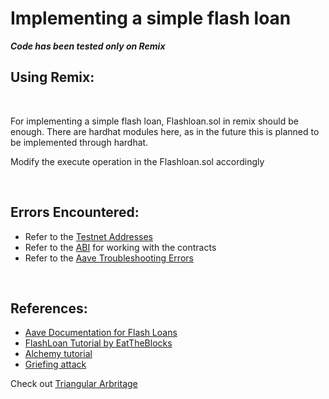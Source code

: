 # **Implementing a simple flash loan**

**_Code has been tested only on Remix_**

## **Using Remix:**

<br/>

For implementing a simple flash loan, Flashloan.sol in remix should be enough. There are hardhat modules here, as in the future this is planned to be implemented through hardhat.

Modify the execute operation in the Flashloan.sol accordingly

<br/>

## **Errors Encountered:**

- Refer to the [Testnet Addresses](https://docs.aave.com/developers/deployed-contracts/v3-testnet-addresses)
- Refer to the [ABI](https://docs.aave.com/developers/deployed-contracts/v3-mainnet/optimism) for working with the contracts
- Refer to the [Aave Troubleshooting Errors](https://docs.aave.com/developers/v/2.0/guides/troubleshooting-errors)

<br/>

## **References:**

-   [Aave Documentation for Flash Loans](https://docs.aave.com/developers/guides/flash-loans)
-   [FlashLoan Tutorial by EatTheBlocks](https://www.youtube.com/watch?v=03jO9vbrXvY&list=PLbbtODcOYIoEMz-XatfkcFMsEwMmYShwk)
-   [Alchemy tutorial](https://www.alchemy.com/overviews/creating-a-flash-loan-using-aave)
-   [Griefing attack](https://ethereum.stackexchange.com/a/92457/19365)

Check out [Triangular Arbritage](https://medium.com/coinmonks/triangular-arbitrage-with-crypto-dexs-part-one-add36b136bf1)
